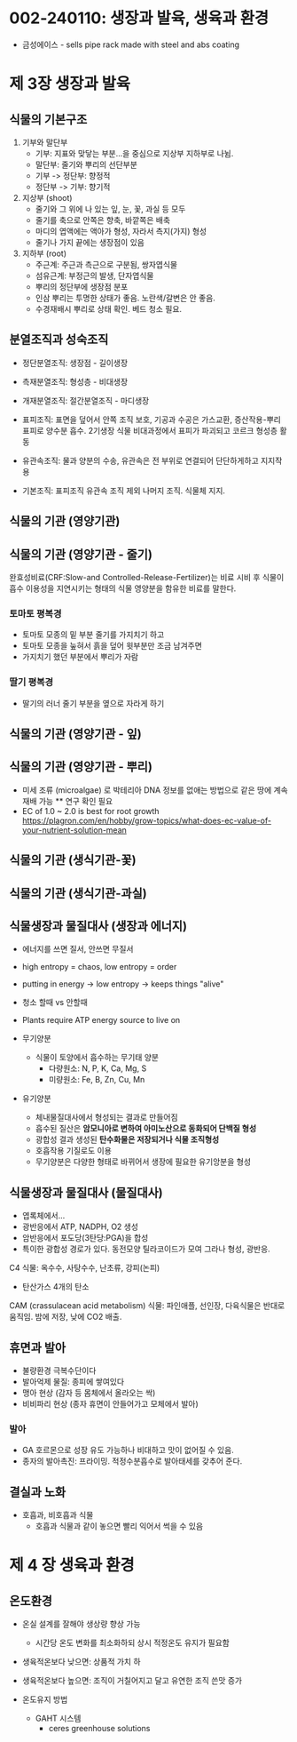 # 002-240110: 생장과 발육, 생육과 환경

- 금성에이스 - sells pipe rack made with steel and abs coating


# 제 3장 생장과 발육
## 식물의 기본구조
1) 기부와 말단부
   - 기부: 지표와 맞닿는 부분...을 중심으로 지상부 지하부로 나뉨.
   - 말단부: 줄기와 뿌리의 선단부분
   - 기부 -> 정단부: 향정적
   - 정단부 -> 기부: 향기적
2) 지상부 (shoot)
    - 줄기와 그 위에 나 있는 잎, 눈, 꽃, 과실 등 모두
    - 줄기를 축으로 안쪽은 향축, 바깥쪽은 배축
    - 마디의 엽액에는 액아가 형성, 자라서 측지(가지) 형성
    - 줄기나 가지 끝에는 생장점이 있음
3) 지하부 (root)
    - 주근계: 주근과 측근으로 구분됨, 쌍자엽식물
    - 섬유근계: 부정근의 발생, 단자엽식물
    - 뿌리의 정단부에 생장점 분포
    - 인삼 뿌리는 투명한 상태가 좋음. 노란색/갈변은 안 좋음.
    - 수경재배시 뿌리로 상태 확인. 베드 청소 필요.
  
## 분열조직과 성숙조직
- 정단분열조직: 생장점 - 길이생장
- 측재분열조직: 형성층 - 비대생장
- 개재분열조직: 절간분열조직 - 마디생장

- 표피조직: 표면을 덮어서 안쪽 조직 보호, 기공과 수공은 가스교환, 증산작용-뿌리 표피로 양수분 흡수. 2기생장 식물 비대과정에서 표피가 파괴되고 코르크 형성층 활동 
- 유관속조직: 물과 양분의 수송, 유관속은 전 부위로 연결되어 단단하게하고 지지작용
- 기본조직: 표피조직 유관속 조직 제외 나머지 조직. 식물체 지지.

## 식물의 기관 (영양기관)
## 식물의 기관 (영양기관 - 줄기)
완효성비료(CRF:Slow-and Controlled-Release-Fertilizer)는 비료 시비 후 식물이 흡수 이용성을 지연시키는 형태의 식물 영양분을 함유한 비료를 말한다.
### 토마토 평복경
- 토마토 모종의 밑 부분 줄기를 가지치기 하고
- 토마토 모종을 눞혀서 흙을 덮어 윗부분만 조금 남겨주면
- 가지치기 했던 부분에서 뿌리가 자람
### 딸기 평복경
- 딸기의 러너 줄기 부분을 옆으로 자라게 하기
## 식물의 기관 (영양기관 - 잎)
## 식물의 기관 (영양기관 - 뿌리)
- 미세 조류 (microalgae) 로 박테리아 DNA 정보를 없애는 방법으로 같은 땅에 계속 재배 가능 ** 연구 확인 필요
- EC of 1.0 ~ 2.0 is best for root growth https://plagron.com/en/hobby/grow-topics/what-does-ec-value-of-your-nutrient-solution-mean
## 식물의 기관 (생식기관-꽃)
## 식물의 기관 (생식기관-과실)

## 식물생장과 물질대사 (생장과 에너지)
- 에너지를 쓰면 질서, 안쓰면 무질서
- high entropy = chaos, low entropy = order
- putting in energy -> low entropy -> keeps things "alive"
- 청소 할때 vs 안할때
- Plants require ATP energy source to live on

- 무기양분
  - 식물이 토양에서 흡수하는 무기태 양분
    - 다량원소: N, P, K, Ca, Mg, S
    - 미량원소: Fe, B, Zn, Cu, Mn
- 유기양분
  - 체내물질대사에서 형성되는 결과로 만들어짐
  - 흡수된 질산은 **암모니아로 변하여 아미노산으로 동화되어 단백질 형성**
  - 광합성 결과 생성된 **탄수화물은 저장되거나 식물 조직형성**
  - 호흡작용 기질로도 이용
  - 무기양분은 다양한 형태로 바뀌어서 생장에 필요한 유기앙분을 형성

## 식물생장과 물질대사 (물질대사)
- 엽록체에서...
- 광반응에서 ATP, NADPH, O2 생성
- 암반응에서 포도당(3탄당:PGA)을 합성
- 특이한 광합성 경로가 있다. 동전모양 틸라코이드가 모여 그라나 형성, 광반응.

C4 식물: 옥수수, 사탕수수, 난초류, 강피(논피)
- 탄산가스 4개의 탄소

CAM (crassulacean acid metabolism) 식물: 파인애플, 선인장, 다육식물은 반대로 움직임. 밤에 저장, 낮에 CO2 배출.

## 휴면과 발아
- 불량환경 극복수단이다
- 발아억제 물질: 종피에 쌓여있다
- 맹아 현상 (감자 등 몸체에서 올라오는 싹)
- 비비파리 현상 (종자 휴면이 안들어가고 모체에서 발아)
  
### 발아
- GA 호르몬으로 성장 유도 가능하나 비대하고 맛이 없어질 수 있음.
- 종자의 발아촉진: 프라이밍. 적정수분흡수로 발아태세를 갖추어 준다.


## 결실과 노화
- 호흡과, 비호흡과 식물
  - 호흡과 식물과 같이 놓으면 빨리 익어서 썩을 수 있음


# 제 4 장 생육과 환경

## 온도환경
- 온실 설계를 잘해야 생상량 향상 가능
  - 시간당 온도 변화를 최소화하되 상시 적정온도 유지가 필요함
- 생육적온보다 낮으면: 상품적 가치 하
- 생육적온보다 높으면: 조직이 거칠어지고 달고 유연한 조직 쓴맛 증가

- 온도유지 방법
  - GAHT 시스템
    - ceres greenhouse solutions
